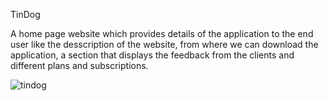 TinDog 

A home page website which provides details of the application to the end user like the desscription of the website, from where we can download the application, a section that displays the feedback from the clients and different plans and subscriptions.

![tindog](https://user-images.githubusercontent.com/93462519/156972540-2f9de148-ec08-4a12-8e99-1f41638eb607.gif)
